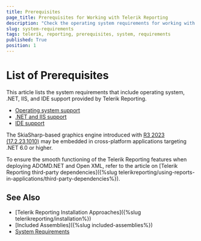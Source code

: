 ```yaml
---
title: Prerequisites
page_title: Prerequisites for Working with Telerik Reporting
description: "Check the operating system requirements for working with Telerik Reporting and get information about the provided .NET, Windows IIS, and IDE support."
slug: system-requirements
tags: telerik, reporting, prerequisites, system, requirements
published: True
position: 1
---
```


# List of Prerequisites

This article lists the system requirements that include operating system, .NET, IIS, and IDE support provided by Telerik Reporting.

* [Operating system support](https://www.telerik.com/products/reporting/system-requirements)
* [.NET and IIS support](https://www.telerik.com/products/reporting/system-requirements)
* [IDE support](https://www.telerik.com/products/reporting/system-requirements)

The SkiaSharp-based graphics engine introduced with [R3 2023 (17.2.23.1010)](https://www.telerik.com/support/whats-new/reporting/release-history/progress-telerik-reporting-r1-2019-13-0-19-116) may be embedded in cross-platform applications targeting .NET 6.0 or higher.

To ensure the smooth functioning of the Telerik Reporting features when deploying ADOMD.NET and Open XML, refer to the article on [Telerik Reporting third-party dependencies]({%slug telerikreporting/using-reports-in-applications/third-party-dependencies%}).

## See Also

* [Telerik Reporting Installation Approaches]({%slug telerikreporting/installation%})
* [Included Assemblies]({%slug included-assemblies%})
* [System Requirements](https://www.telerik.com/products/reporting/system-requirements)

